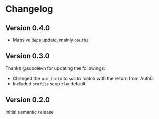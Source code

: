 # Changelog

## Version 0.4.0

- Massive `deps` update, mainly `oauth2`.

## Version 0.3.0

Thanks @sobolevn for updating the followings:

- Changed the `uid_field` to `sub` to match with the return from Auth0.
- Included `profile` scope by default.

## Version 0.2.0

Initial semantic release
